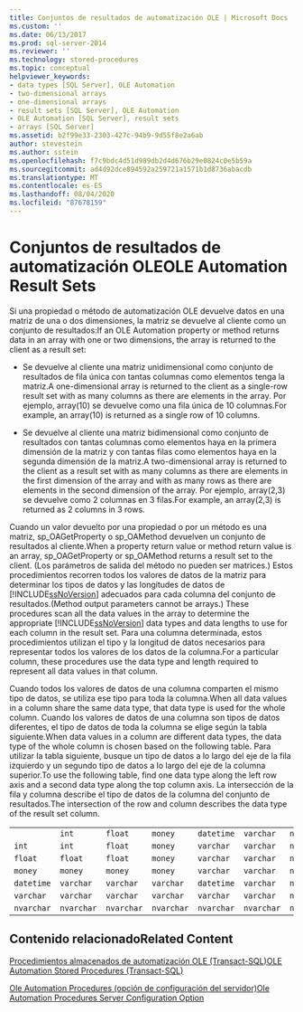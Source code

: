 ```yaml
---
title: Conjuntos de resultados de automatización OLE | Microsoft Docs
ms.custom: ''
ms.date: 06/13/2017
ms.prod: sql-server-2014
ms.reviewer: ''
ms.technology: stored-procedures
ms.topic: conceptual
helpviewer_keywords:
- data types [SQL Server], OLE Automation
- two-dimensional arrays
- one-dimensional arrays
- result sets [SQL Server], OLE Automation
- OLE Automation [SQL Server], result sets
- arrays [SQL Server]
ms.assetid: b2f99e33-2303-427c-94b9-9d55f8e2a6ab
author: stevestein
ms.author: sstein
ms.openlocfilehash: f7c9bdc4d51d989db2d4d676b29e0824c0e5b59a
ms.sourcegitcommit: ad4d92dce894592a259721a1571b1d8736abacdb
ms.translationtype: MT
ms.contentlocale: es-ES
ms.lasthandoff: 08/04/2020
ms.locfileid: "87678159"
---
```

# <a name="ole-automation-result-sets"></a><span data-ttu-id="1b9e7-102">Conjuntos de resultados de automatización OLE</span><span class="sxs-lookup"><span data-stu-id="1b9e7-102">OLE Automation Result Sets</span></span>
  <span data-ttu-id="1b9e7-103">Si una propiedad o método de automatización OLE devuelve datos en una matriz de una o dos dimensiones, la matriz se devuelve al cliente como un conjunto de resultados:</span><span class="sxs-lookup"><span data-stu-id="1b9e7-103">If an OLE Automation property or method returns data in an array with one or two dimensions, the array is returned to the client as a result set:</span></span>  
  
-   <span data-ttu-id="1b9e7-104">Se devuelve al cliente una matriz unidimensional como conjunto de resultados de fila única con tantas columnas como elementos tenga la matriz.</span><span class="sxs-lookup"><span data-stu-id="1b9e7-104">A one-dimensional array is returned to the client as a single-row result set with as many columns as there are elements in the array.</span></span> <span data-ttu-id="1b9e7-105">Por ejemplo, array(10) se devuelve como una fila única de 10 columnas.</span><span class="sxs-lookup"><span data-stu-id="1b9e7-105">For example, an array(10) is returned as a single row of 10 columns.</span></span>  
  
-   <span data-ttu-id="1b9e7-106">Se devuelve al cliente una matriz bidimensional como conjunto de resultados con tantas columnas como elementos haya en la primera dimensión de la matriz y con tantas filas como elementos haya en la segunda dimensión de la matriz.</span><span class="sxs-lookup"><span data-stu-id="1b9e7-106">A two-dimensional array is returned to the client as a result set with as many columns as there are elements in the first dimension of the array and with as many rows as there are elements in the second dimension of the array.</span></span> <span data-ttu-id="1b9e7-107">Por ejemplo, array(2,3) se devuelve como 2 columnas en 3 filas.</span><span class="sxs-lookup"><span data-stu-id="1b9e7-107">For example, an array(2,3) is returned as 2 columns in 3 rows.</span></span>  
  
 <span data-ttu-id="1b9e7-108">Cuando un valor devuelto por una propiedad o por un método es una matriz, sp_OAGetProperty o sp_OAMethod devuelven un conjunto de resultados al cliente.</span><span class="sxs-lookup"><span data-stu-id="1b9e7-108">When a property return value or method return value is an array, sp_OAGetProperty or sp_OAMethod returns a result set to the client.</span></span> <span data-ttu-id="1b9e7-109">(Los parámetros de salida del método no pueden ser matrices.) Estos procedimientos recorren todos los valores de datos de la matriz para determinar los tipos de datos y las longitudes de datos de [!INCLUDE[ssNoVersion](../../includes/ssnoversion-md.md)] adecuados para cada columna del conjunto de resultados.</span><span class="sxs-lookup"><span data-stu-id="1b9e7-109">(Method output parameters cannot be arrays.) These procedures scan all the data values in the array to determine the appropriate [!INCLUDE[ssNoVersion](../../includes/ssnoversion-md.md)] data types and data lengths to use for each column in the result set.</span></span> <span data-ttu-id="1b9e7-110">Para una columna determinada, estos procedimientos utilizan el tipo y la longitud de datos necesarios para representar todos los valores de los datos de la columna.</span><span class="sxs-lookup"><span data-stu-id="1b9e7-110">For a particular column, these procedures use the data type and length required to represent all data values in that column.</span></span>  
  
 <span data-ttu-id="1b9e7-111">Cuando todos los valores de datos de una columna comparten el mismo tipo de datos, se utiliza ese tipo para toda la columna.</span><span class="sxs-lookup"><span data-stu-id="1b9e7-111">When all data values in a column share the same data type, that data type is used for the whole column.</span></span> <span data-ttu-id="1b9e7-112">Cuando los valores de datos de una columna son tipos de datos diferentes, el tipo de datos de toda la columna se elige según la tabla siguiente.</span><span class="sxs-lookup"><span data-stu-id="1b9e7-112">When data values in a column are different data types, the data type of the whole column is chosen based on the following table.</span></span> <span data-ttu-id="1b9e7-113">Para utilizar la tabla siguiente, busque un tipo de datos a lo largo del eje de la fila izquierdo y un segundo tipo de datos a lo largo del eje de la columna superior.</span><span class="sxs-lookup"><span data-stu-id="1b9e7-113">To use the following table, find one data type along the left row axis and a second data type along the top column axis.</span></span> <span data-ttu-id="1b9e7-114">La intersección de la fila y columna describe el tipo de datos de la columna del conjunto de resultados.</span><span class="sxs-lookup"><span data-stu-id="1b9e7-114">The intersection of the row and column describes the data type of the result set column.</span></span>  
  
||||||||  
|-|-|-|-|-|-|-|  
||`int`|`float`|`money`|`datetime`|`varchar`|`nvarchar`|  
|`int`|`int`|`float`|`money`|`varchar`|`varchar`|`nvarchar`|  
|`float`|`float`|`float`|`money`|`varchar`|`varchar`|`nvarchar`|  
|`money`|`money`|`money`|`money`|`varchar`|`varchar`|`nvarchar`|  
|`datetime`|`varchar`|`varchar`|`varchar`|`datetime`|`varchar`|`nvarchar`|  
|`varchar`|`varchar`|`varchar`|`varchar`|`varchar`|`varchar`|`nvarchar`|  
|`nvarchar`|`nvarchar`|`nvarchar`|`nvarchar`|`nvarchar`|`nvarchar`|`nvarchar`|  
  
## <a name="related-content"></a><span data-ttu-id="1b9e7-115">Contenido relacionado</span><span class="sxs-lookup"><span data-stu-id="1b9e7-115">Related Content</span></span>  
 [<span data-ttu-id="1b9e7-116">Procedimientos almacenados de automatización OLE &#40;Transact-SQL&#41;</span><span class="sxs-lookup"><span data-stu-id="1b9e7-116">OLE Automation Stored Procedures &#40;Transact-SQL&#41;</span></span>](/sql/relational-databases/system-stored-procedures/ole-automation-stored-procedures-transact-sql)  
  
 [<span data-ttu-id="1b9e7-117">Ole Automation Procedures (opción de configuración del servidor)</span><span class="sxs-lookup"><span data-stu-id="1b9e7-117">Ole Automation Procedures Server Configuration Option</span></span>](../../database-engine/configure-windows/ole-automation-procedures-server-configuration-option.md)  
  
  
